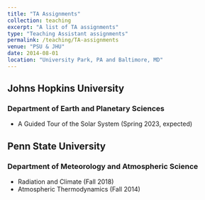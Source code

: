 ```yaml
---
title: "TA Assignments"
collection: teaching
excerpt: "A list of TA assignments"
type: "Teaching Assistant assignments"
permalink: /teaching/TA-assignments
venue: "PSU & JHU"
date: 2014-08-01
location: "University Park, PA and Baltimore, MD"
---
```



## Johns Hopkins University
### Department of Earth and Planetary Sciences 
* A Guided Tour of the Solar System (Spring 2023, expected)

## Penn State University
### Department of Meteorology and Atmospheric Science
* Radiation and Climate (Fall 2018)
* Atmospheric Thermodynamics (Fall 2014)
